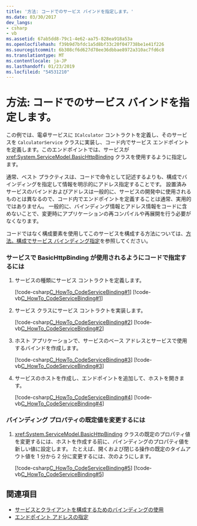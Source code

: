 ```yaml
---
title: '方法: コードでのサービス バインドを指定します。'
ms.date: 03/30/2017
dev_langs:
- csharp
- vb
ms.assetid: 67ab5dd8-79c1-4e62-aa75-828ea918a53a
ms.openlocfilehash: f39b9d7bfdc1a5d8bf33c20f047738be1e41f226
ms.sourcegitcommit: 6b308cf6d627d78ee36dbbae8972a310ac7fd6c8
ms.translationtype: MT
ms.contentlocale: ja-JP
ms.lasthandoff: 01/23/2019
ms.locfileid: "54531210"
---
```

# <a name="how-to-specify-a-service-binding-in-code"></a>方法: コードでのサービス バインドを指定します。
この例では、電卓サービスに `ICalculator` コントラクトを定義し、そのサービスを `CalculatorService` クラスに実装し、コード内でサービス エンドポイントを定義します。このエンドポイントでは、サービスが <xref:System.ServiceModel.BasicHttpBinding> クラスを使用するように指定します。  
  
 通常、ベスト プラクティスは、コードで命令として記述するよりも、構成でバインディングを指定して情報を明示的にアドレス指定することです。 設置済みサービスのバインドおよびアドレスは一般的に、サービスの開発中に使用されるものとは異なるので、コード内でエンドポイントを定義することは通常、実用的ではありません。 一般的に、バインディング情報とアドレス情報をコードに含めないことで、変更時にアプリケーションの再コンパイルや再展開を行う必要がなくなります。  
  
 コードではなく構成要素を使用してこのサービスを構成する方法については、[方法。構成でサービス バインディング指定](../../../docs/framework/wcf/how-to-specify-a-service-binding-in-configuration.md)を参照してください。  
  
### <a name="to-specify-in-code-to-use-the-basichttpbinding-for-the-service"></a>サービスで BasicHttpBinding が使用されるようにコードで指定するには  
  
1.  サービスの種類にサービス コントラクトを定義します。  
  
     [!code-csharp[C_HowTo_CodeServiceBinding#1](../../../samples/snippets/csharp/VS_Snippets_CFX/c_howto_codeservicebinding/cs/source.cs#1)]
     [!code-vb[C_HowTo_CodeServiceBinding#1](../../../samples/snippets/visualbasic/VS_Snippets_CFX/c_howto_codeservicebinding/vb/source.vb#1)]  
  
2.  サービス クラスにサービス コントラクトを実装します。  
  
     [!code-csharp[C_HowTo_CodeServiceBinding#2](../../../samples/snippets/csharp/VS_Snippets_CFX/c_howto_codeservicebinding/cs/source.cs#2)]
     [!code-vb[C_HowTo_CodeServiceBinding#2](../../../samples/snippets/visualbasic/VS_Snippets_CFX/c_howto_codeservicebinding/vb/source.vb#2)]  
  
3.  ホスト アプリケーションで、サービスのベース アドレスとサービスで使用するバインドを作成します。  
  
     [!code-csharp[C_HowTo_CodeServiceBinding#3](../../../samples/snippets/csharp/VS_Snippets_CFX/c_howto_codeservicebinding/cs/source.cs#3)]
     [!code-vb[C_HowTo_CodeServiceBinding#3](../../../samples/snippets/visualbasic/VS_Snippets_CFX/c_howto_codeservicebinding/vb/source.vb#3)]  
  
4.  サービスのホストを作成し、エンドポイントを追加して、ホストを開きます。  
  
     [!code-csharp[C_HowTo_CodeServiceBinding#4](../../../samples/snippets/csharp/VS_Snippets_CFX/c_howto_codeservicebinding/cs/source.cs#4)]
     [!code-vb[C_HowTo_CodeServiceBinding#4](../../../samples/snippets/visualbasic/VS_Snippets_CFX/c_howto_codeservicebinding/vb/source.vb#4)]  
  
### <a name="to-modify-the-default-values-of-the-binding-properties"></a>バインディング プロパティの既定値を変更するには  
  
1.  <xref:System.ServiceModel.BasicHttpBinding> クラスの既定のプロパティ値を変更するには、ホストを作成する前に、バインディングのプロパティ値を新しい値に設定します。 たとえば、開くおよび閉じる操作の既定のタイムアウト値を 1 分から 2 分に変更するには、次のようにします。  
  
     [!code-csharp[C_HowTo_CodeServiceBinding#5](../../../samples/snippets/csharp/VS_Snippets_CFX/c_howto_codeservicebinding/cs/source.cs#5)]
     [!code-vb[C_HowTo_CodeServiceBinding#5](../../../samples/snippets/visualbasic/VS_Snippets_CFX/c_howto_codeservicebinding/vb/source.vb#5)]  
  
## <a name="see-also"></a>関連項目
- [サービスとクライアントを構成するためのバインディングの使用](../../../docs/framework/wcf/using-bindings-to-configure-services-and-clients.md)
- [エンドポイント アドレスの指定](../../../docs/framework/wcf/specifying-an-endpoint-address.md)
